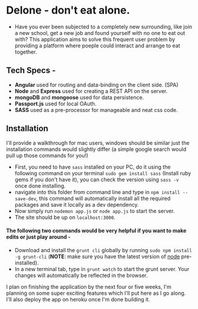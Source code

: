 # Delone - don't eat alone.

- Have you ever been subjected to a completely new surrounding, like join a new school, get a new job and found yourself with no one to eat out with?  This application aims to solve this frequent user problem by providing a platform where poeple could interact and arrange to eat together. 

## Tech Specs - 
* __Angular__ used for routing and data-binding on the client side. (SPA)
* __Node__ and __Express__ used for creating a REST API on the server.
* __mongoDB__ and __mongoose__ used for data persistence.
* __Passport.js__ used for local OAuth.
* __SASS__ used as a pre-processor for manageable and neat css code.

## Installation
I'll provide a walkthrough for mac users, windows should be similar just the installation commands would slightly differ (a simple google search would pull up those commands for you!) 

* First, you need to have ```sass``` installed on your PC, do it using the following command on your terminal ```sudo gem install sass``` (Install ruby gems if you don't have it), you can check the version using ```sass -v``` once done installing. 
* navigate into this folder from command line and type in ```npm install --save-dev```, this command will automatically install all the required packages and save it locally as a dev dependency. 
* Now simply run ```nodemon app.js``` or ```node app.js``` to start the server.
* The site should be up on ```localhost:3000```.

#### The following two commands would be very helpful if you want to make edits or just play around -

* Download and install the ```grunt cli``` globally by running ```sudo npm install -g grunt-cli``` (__NOTE__: make sure you have the latest version of [node](https://nodejs.org/en/download/) pre-installed). 
* In a new terminal tab, type in ```grunt watch``` to start the grunt server. Your changes will automatically be reflected in the browser. 

I plan on finishing the application by the next four or five weeks, I'm planning on some super exciting features which I'll put here as I go along. I'll also deploy the app on heroku once I'm done building it. 
